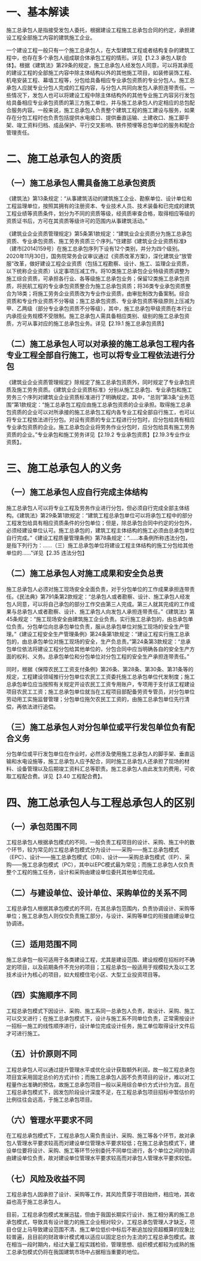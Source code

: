 # 一、基本解读
施工总承包人是指接受发包人委托，根据建设工程施工总承包合同的约定，承担建设工程全部施工内容的建筑施工企业。

一个建设工程一般只有一个施工总承包人，在大型建筑工程或者结构复杂的建筑工程中，也存在多个承包人组成联合体承包工程的情形。详见【1.2.3 承包人联合体】。根据《建筑法》第29条的规定，施工总承包人经发包人同意，可以将其承揽的建设工程的全部施工内容中除主体结构以外的其他施工项目，如装修装饰工程、机电安装工程、幕墙工程等，分包给具备相应专业承包资质的专业分包人。施工总承包人应就专业分包人完成的工程内容，与分包人共同向发包人承担连带责任。一些情况下，发包人也可以将建设工程中除主体结构外的其他专业施工内容另行发包给具备相应专业承包资质的第三方施工单位，并与施工总承包人约定相应的总包配合服务内容。一般来说，施工总承包人负责整个建筑工程的施工建设与服务，如果存在分包工程时也负责包括提供水电接口、提供垂直运输、土建收口、施工脚手架、竣工资料归档、成品保护、平行交叉影响、铁件预埋等总包单位的服务和配合管理责任。
# 二、施工总承包人的资质
## （一）施工总承包人需具备施工总承包资质
《建筑法》第13条规定：“从事建筑活动的建筑施工企业、勘察单位、设计单位和工程监理单位，按照其拥有的注册资本、专业技术人员、技术装备和已完成的建筑工程业绩等资质条件，划分为不同的资质等级，经资质审查合格，取得相应等级的资质证书后，方可在其资质等级许可的范围内从事建筑活动。”

《建筑业企业资质管理规定》第5条第1款规定：“建筑业企业资质分为施工总承包资质、专业承包资质、施工劳务资质三个序列。”住建部《建筑业企业资质标准》（建市[2014]159号）在施工总承包序列下设有12个类别，并分为四个级别。2020年11月30日，国务院常务会议审议通过《资质改革方案》，深化建筑业“放管服”改革，做好建设工程企业资质（包括工程勘察、设计、施工、监理企业资质，以下统称企业资质）认定事项压减工作。将10类施工总承包企业特级资质调整为施工综合资质，可承担各行业、各等级施工总承包业务；保留12类施工总承包资质，将民航工程的专业承包资质整合为施工总承包资质；将36类专业承包资质整合为18类；将施工劳务企业资质改为专业作业资质，由审批制改为备案制。综合资质和专业作业资质不分等级；施工总承包资质、专业承包资质等级原则上压减为甲、乙两级（部分专业承包资质不分等级），其中，施工总承包甲级资质在本行业内承揽业务规模不受限制。施工总承包人需具备相应类别、级别的施工总承包资质，方可从事对应的施工总承包业务。详见【2.19.1 施工总承包资质】
## （二）施工总承包人可以对承接的施工总承包工程内各专业工程全部自行施工，也可以将专业工程依法进行分包
《建筑业企业资质管理规定》除规定了施工总承包资质外，同时规定了专业承包资质及施工劳务资质。《建筑业企业资质标准》分别从施工总承包、专业承包和施工劳务三个序列对建筑业企业资质标准进行了明确规定。其中，“总则”第3条“业务范围”第1款规定：“施工总承包工程应由施工总承包资质的企业承担。取得施工总承包资质的企业可以对所承接的施工总承包工程内各专业工程全部自行施工，也可以将专业工程依法进行分包。对设有资质的专业工程进行分包时，应分包给具有相应专业承包资质的企业。施工总承包企业将劳务作业分包时，应分包给具有施工劳务资质的企业。”专业承包和施工劳务详见【2.19.2 专业承包资质】【2.19.3专业作业资质】。
# 三、施工总承包人的义务
## （一）施工总承包人应自行完成主体结构
施工总承包人可以将专业工程及劳务作业进行分包，但必须自行完成全部主体结构。《建筑法》第29条第1款规定：“建筑工程总承包单位可以将承包工程中的部分工程发包给具有相应资质条件的分包单位；但是，除总承包合同中约定的分包外，必须经建设单位认可。施工总承包的，建筑工程主体结构的施工必须由总承包单位自行完成。”《建设工程质量管理条例》第78条规定：“……本条例所称违法分包，是指下列行为：……（三）施工总承包单位将建设工程主体结构的施工分包给其他单位的……”详见【2.35 违法分包】
## （二）施工总承包人对施工成果和安全负总责
施工总承包人必须对施工现场安全全面负责，对于分包单位的工作成果承担连带责任。《民法典》第791条第2款规定：“总承包人或者勘察、设计、施工承包人经发包人同意，可以将自己承包的部分工作交由第三人完成。第三人就其完成的工作成果与总承包人或者勘察、设计、施工承包人向发包人承担连带责任。”《建筑法》第45条规定：“施工现场安全由建筑施工企业负责。实行施工总承包的，由总承包单位负责。分包单位向总承包单位负责，服从总承包单位对施工现场的安全生产管理。”《建设工程安全生产管理条例》第24条第1款规定：“建设工程实行施工总承包的，由总承包单位对施工现场的安全，生产负总责。”第24条第3款规定：“总承包单位依法将建设工程分包给其他单位的，分包合同中应当明确各自的安全生产方面的权利、义务。总承包单位和分包单位对分包工程的安全生产承担连带责任。”

同时，根据《保障农民工工资支付条例》第26条、第28条、第30条、第31条等的规定，工程建设领域推行分包单位农民工工资委托施工总承包单位代发制度；施工总承包单位应当按照有关规定开设农民工工资专用账户，专项用于支付该工程建设项目农民工工资；施工总承包单位就当在工程项目部配备劳资专管员，对分包单位劳动用工实施监督管理；分包单位拖欠农民工工资的，由施工总承包单位先行清偿，再依法进行追偿。
## （三）施工总承包人对分包单位或平行发包单位负有配合义务
分包单位或平行发包单位在作业时，必然涉及使用施工总承包人的脚手架、垂直运输和水电设施等，施工总承包人应予配合，同时施工总承包人还承担了现场的材料、设备管理以及后期竣工资料汇总等职责。施工总承包人由此发生的费用，可收取工程配合费。详见【3.40 工程配合费】。
# 四、施工总承包人与工程总承包人的区别
## （一）承包范围不同
工程总承包人根据承包模式的不同，一般负责工程项目的设计、采购、施工中的数个环节，较为常见的工程总承包模式分为设计——采购——施工总承包模式（EPC）、设计——施工总承包模式（DB）、设计——采购总承包模式（EP）、采购——施工总承包模式（PC），其中以EPC模式最为常见；而施工总承包人仅负责整个工程的施工任务，设计和采购由建设单位委托其他单位完成。
## （二）与建设单位、设计单位、采购单位的关系不同
工程总承包人根据其承包模式的不同，在其总承包范围内，负责协调设计、采购等单位；施工总承包人则仅仅负责施工部分，与设计、采购等单位的衔接由建设单位协调进。
## （三）适用范围不同
施工总承包一般可适用于各类建设工程，尤其是建设范围、建设规模在招标时不确定的项目，以及前期条件不充分的项目；工程总承包一般适用于规模较大及以工艺技术设计为核心的项目，如大规模住宅小区、大型工业投资项目等。
## （四）实施顺序不同
工程总承包模式下因设计、采购、施工系同一总承包人负责，故设计、采购、施工可以交叉进行；在施工总承包模式下，设计与施工系不同单位负责，正常需按设计一招标一施工的线性顺序进行，设计单位完成设计任务，施工单位取得设计文件后才可进行施工。
## （五）计价原则不同
工程总承包人可以通过提升管理水平或优化设计获取额外利润，故一般工程总承包项目宜采用固定总价的方式计价；而施工总承包人因不负责项目的设计，难以对工程量作出准确的预估，故施工总承包项目一般以采用综合单价方式计价为宜。且在工程总承包模式下，因发包阶段设计深度不足，在工程总承包项目招标中暂估价的比例往往会远高，于施工总承包项目。
## （六）管理水平要求不同
在工程总承包模式下，工程总承包人需负责设计、采购、施工等各个环节，故对承包人管理水平要求较高而对建设单位管理水平要求较低；在施工总承包模式下，建设单位要将设计、采购、施工等环节分别委托不同单位进行，各个单位之间的协调由建设单位负责，故对建设单位管理水平要求较高而对承包人管理水平要求较低。
## （七）风险及收益不同
工程总承包人因承担了设计、采购等工作，其风险贯穿于项目始终，相应地，其收益也高于施工总承包人。

目前，工程总承包模式发展迅猛，但由于我国长期实行设计、施工相分离的施工总承包模式，导致具有设计能力的施工企业相对较少，工程总承包管理人才缺乏，项目仓促上马导致建设范围不清、施工单位低价中标后不断追加投资超概算的现象比较普遍，且目前的财政审计模式难以适应以固定总价为主流的工程总承包模式。故在相当一段时期内，经过大量工程实践检验，管理思想、组织模式都较为成熟的施工总承包模式仍将在我国建筑市场中占据相当重要的地位。